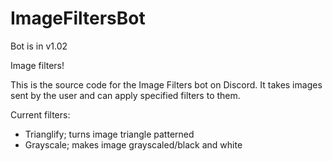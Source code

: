 # ImageFiltersBot

Bot is in v1.02

Image filters!

This is the source code for the Image Filters bot on Discord. It takes images sent by the user and can apply specified filters to them.

Current filters:
- Trianglify; turns image triangle patterned
- Grayscale; makes image grayscaled/black and white
